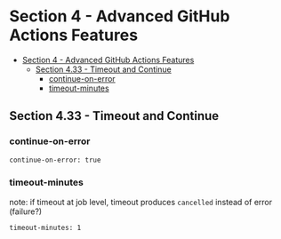 # Section 4 - Advanced GitHub Actions Features

<!-- markdownlint-disable MD007 -->
<!--ts-->
* [Section 4 - Advanced GitHub Actions Features](#section-4---advanced-github-actions-features)
   * [Section 4.33 - Timeout and Continue](#section-433---timeout-and-continue)
      * [continue-on-error](#continue-on-error)
      * [timeout-minutes](#timeout-minutes)
<!--te-->
<!-- markdownlint-enable MD007 -->


## Section 4.33 - Timeout and Continue

### continue-on-error

```bash
continue-on-error: true
```

### timeout-minutes

note: if timeout at job level, timeout produces `cancelled` instead of error (failure?)

```bash
timeout-minutes: 1
```
